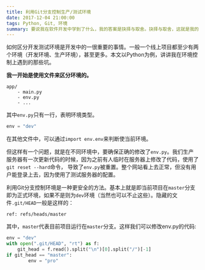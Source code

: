 ```yaml
---
title: 利用Git分支控制生产/测试环境
date: 2017-12-04 21:00:00
tags: Python, Git, 环境
summary: 要说我在软件开发中学到了什么，我的答案是抉择与取舍。抉择与取舍，这就是我的实训心得。感觉这和我二十岁时，得到的我活了这二十年的心得一样——我们不能总是随心所欲。
---
```


如何区分开发测试环境是开发中的一很重要的事情。一般一个线上项目都至少有两个环境（开发环境、生产环境），甚至更多。本文以Python为例，讲讲我在环境控制上遇到的那些坑。

**我一开始是使用文件来区分环境的。**

```
app/
    - main.py
    - env.py
    - ...
```

其中`env.py`只有一行，表明环境类型。

```python
env = "dev"
```

在其他文件中，可以通过`import env.env`来判断使当前环境。

但这样有一个问题，就是在不同环境中，要确保正确的修改了`env.py`。我们生产服务器有一次更新代码的时候，因为之前有人临时在服务器上修改了代码，使用了`git reset --hard`命令， 导致了`env.py`被重置。整个网站看上去正常，但没有用户能登录上去，因为使用了测试服务器的配置。

利用Git分支控制环境是一种更安全的方法。基本上就是即当前项目在`master`分支即为正式环境，如果不是则为`dev`环境（当然也可以不止这些）。隐藏的文件`.git/HEAD`一般是这样的：

```
ref: refs/heads/master

```

其中，`master`代表目前项目运行在`master`分支。这样我们可以修改env.py的代码:

```python 
env = "dev"
with open(".git/HEAD", "rt") as f:
    git_head = f.read().split("\n")[0].split("/")[-1]
if git_head == "master":
        env = "pro"
```
